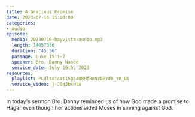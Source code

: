 ```yaml
---
title: A Gracious Promise
date: 2023-07-16 15:00:00
categories:
- Audio
episode:
  media: 20230716-bayvista-audio.mp3
  length: 14057356
  duration: "45:56"
  passage: Luke 15:1-7
  speaker: Bro. Danny Nance
  service_date: July 16th, 2023
resources:
  playlist: PLdltai4xtI5g84QRMfBnNzbEYdb_YR_U8
  service_video: j-J9qJbxHlA
---
```

In today's sermon Bro. Danny reminded us of how God made a promise to Hagar even though her actions aided Moses in sinning against God.